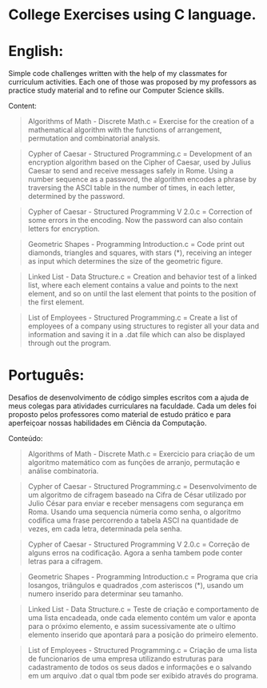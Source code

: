 # College Exercises using C language.
# English:
Simple code challenges written with the help of my classmates for curriculum activities. Each one of those was proposed by my professors as practice study material and to refine our Computer Science skills.

Content:
> Algorithms of Math - Discrete Math.c = Exercise for the creation of a mathematical algorithm with the functions of arrangement, permutation and combinatorial analysis.

> Cypher of Caesar - Structured Programming.c = Development of an encryption algorithm based on the Cipher of Caesar, used by Julius Caesar to send and receive messages safely in Rome. Using a number sequence as a password, the algorithm encodes a phrase by traversing the ASCI table in the number of times, in each letter, determined by the password.

> Cypher of Caesar - Structured Programming V 2.0.c = Correction of some errors in the encoding. Now the password can also contain letters for encryption.

> Geometric Shapes - Programming Introduction.c = Code print out diamonds, triangles and squares, with stars (*), receiving an integer as input which determines the size of the geometric figure.

> Linked List - Data Structure.c = Creation and behavior test of a linked list, where each element contains a value and points to the next element, and so on until the last element that points to the position of the first element.

> List of Employees - Structured Programming.c =  Create a list of employees of a company using structures to register all your data and information and saving it in a .dat file which can also be displayed through out the program.


# Português:
Desafios de desenvolvimento de código simples escritos com a ajuda de meus colegas para atividades curriculares na faculdade. Cada um deles foi proposto pelos professores como material de estudo prático e para aperfeiçoar nossas habilidades em Ciência da Computação.

Conteúdo:
> Algorithms of Math - Discrete Math.c = Exercicio para criação de um algoritmo matemático com as funções de arranjo, permutação e análise combinatoria.

> Cypher of Caesar - Structured Programming.c = Desenvolvimento de um algoritmo de cifragem baseado na Cifra de César utilizado por Julio César para enviar e receber mensagens com segurança em Roma. Usando uma sequencia númeria como senha, o algoritmo codifica uma frase percorrendo a tabela ASCI na quantidade de vezes, em cada letra, determinada pela senha.

> Cypher of Caesar - Structured Programming V 2.0.c = Correção de alguns erros na codificação. Agora a senha tambem pode conter letras para a cifragem.

> Geometric Shapes - Programming Introduction.c = Programa que cria losangos, triângulos e quadrados ,com asteriscos (*),  usando um numero inserido para determinar seu tamanho.

> Linked List - Data Structure.c = Teste de criação e comportamento de uma lista encadeada, onde cada elemento contém um valor e aponta para o próximo elemento, e assim sucessivamente ate o ultimo elemento inserido que apontará para a posição do primeiro elemento.

> List of Employees - Structured Programming.c = Criação de uma lista de funcionarios de uma empresa utilizando estruturas para cadastramento de todos os seus dados e informações e o salvando em um arquivo .dat o qual tbm pode ser exibido através do programa.
